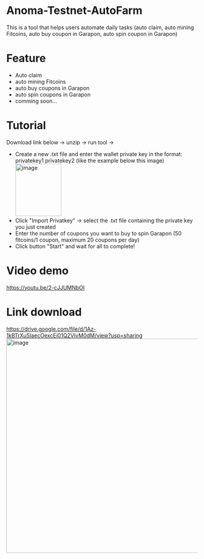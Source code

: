 # Anoma-Testnet-AutoFarm

This is a tool that helps users automate daily tasks (auto claim, auto mining Fitcoins, auto buy coupon in Garapon, auto spin coupon in Garapon)

# Feature
  + Auto claim
  + auto mining Fitcoins
  + auto buy coupons in Garapon
  + auto spin coupons in Garapon
  + comming soon...

# Tutorial
  Download link below -> unzip -> run tool ->
  + Create a new .txt file and enter the wallet private key in the format:
    privatekey1
    privatekey2
    (like the example below this image)
    <img width="121" height="138" alt="image" src="https://github.com/user-attachments/assets/460dbaad-5441-4be3-863c-9303924c3af6" />
  + Click "Import Privatkey" -> select the .txt file containing the private key you just created
  + Enter the number of coupons you want to buy to spin Garapon (50 fitcoins/1 coupon, maximum 20 coupons per day)
  + Click button "Start" and wait for all to complete! 
# Video demo
  https://youtu.be/2-cJJUMNbOI
# Link download
  https://drive.google.com/file/d/1Az-1kBTrXu5IaecOexcEi01Q2VIvM0dM/view?usp=sharing
<img width="1034" height="565" alt="image" src="https://github.com/user-attachments/assets/35bd866c-2ed9-49bd-b871-d8cada70918d" />
